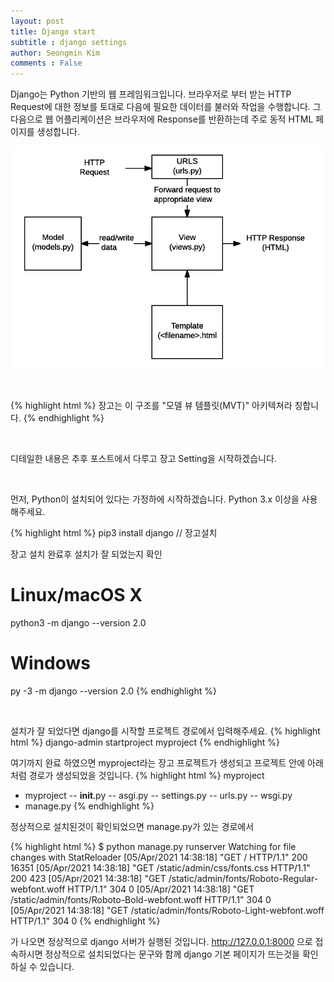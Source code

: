 ```yaml
---
layout: post
title: Django start
subtitle : django settings
author: Seongmin Kim
comments : False
---
```


Django는 Python 기반의 웹 프레임워크입니다. 브라우저로 부터 받는 HTTP Request에 대한 정보를 토대로 다음에 필요한 데이터를 불러와 작업을 수행합니다.
그 다음으로 웹 어플리케이션은 브라우저에 Response를 반환하는데 주로 동적 HTML 페이지를 생성합니다.

![Basic django Logo](/assets/img/basic-django.png)

<br>

{% highlight html %}
 장고는 이 구조를 "모델 뷰 템플릿(MVT)" 아키텍쳐라 칭합니다.
{% endhighlight %}

<br>

디테일한 내용은 추후 포스트에서 다루고 장고 Setting을 시작하겠습니다.

<br>

먼저, Python이 설치되어 있다는 가정하에 시작하겠습니다.
Python 3.x 이상을 사용해주세요.

{% highlight html %}
pip3 install django // 장고설치

장고 설치 완료후 설치가 잘 되었는지 확인
# Linux/macOS X
python3 -m django --version
 2.0

# Windows
py -3 -m django --version
 2.0
{% endhighlight %}

<br>

설치가 잘 되었다면 django를 시작할 프로젝트 경로에서 입력해주세요.
{% highlight html %}
django-admin startproject myproject
{% endhighlight %}

여기까지 완료 하였으면 myproject라는 장고 프로젝트가 생성되고 프로젝트 안에 아래처럼 경로가 생성되었을 것입니다.
{% highlight html %}
myproject
 - myproject
  -- __init__.py
  -- asgi.py
  -- settings.py
  -- urls.py
  -- wsgi.py
 - manage.py
{% endhighlight %}

정상적으로 설치된것이 확인되었으면 manage.py가 있는 경로에서

{% highlight html %}
$ python manage.py runserver
Watching for file changes with StatReloader
[05/Apr/2021 14:38:18] "GET / HTTP/1.1" 200 16351
[05/Apr/2021 14:38:18] "GET /static/admin/css/fonts.css HTTP/1.1" 200 423
[05/Apr/2021 14:38:18] "GET /static/admin/fonts/Roboto-Regular-webfont.woff HTTP/1.1" 304 0
[05/Apr/2021 14:38:18] "GET /static/admin/fonts/Roboto-Bold-webfont.woff HTTP/1.1" 304 0
[05/Apr/2021 14:38:18] "GET /static/admin/fonts/Roboto-Light-webfont.woff HTTP/1.1" 304 0
{% endhighlight %}

가 나오면 정상적으로 django 서버가 실행된 것입니다.
http://127.0.0.1:8000 으로 접속하시면 정상적으로 설치되었다는 문구와 함께 django 기본 페이지가 뜨는것을 확인하실 수 있습니다.
